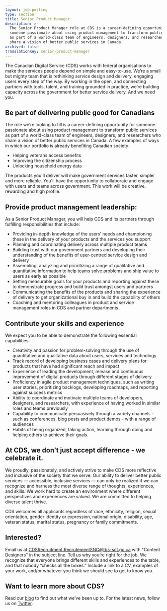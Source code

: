 ```yaml
---
layout: job-posting
type: section
title: Senior Product Manager
description: >-
  The Senior Product Manager role at CDS is a career-defining opportunity for
  someone passionate about using product management to transform public services
  as part of a world-class team of engineers, designers, and researchers who
  share a vision of better public services in Canada.
archived: false
translationKey: senior-product-manager
---
```

The Canadian Digital Service (CDS) works with federal organisations to make the services people depend on simple and easy-to-use. We’re a small but mighty team that is rethinking service design and delivery, engaging users every step of the way. By working in the open, and connecting partners with tools, talent, and training grounded in practice, we’re building capacity across the government for better service delivery. And we need you.

## Be part of delivering public good for Canadians

The role we’re looking to fill is a career-defining opportunity for someone passionate about using product management to transform public services as part of a world-class team of engineers, designers, and researchers who share a vision of better public services in Canada. A few examples of ways in which our portfolio is already benefiting Canadian society:

* Helping veterans access benefits
* Improving the citizenship process
* Unlocking household energy data

The products you'll deliver will make government services faster, simpler and more reliable. You'll have the opportunity to collaborate and engage with users and teams across government. This work will be creative, rewarding and high profile.
            
## Provide product management leadership:
As a Senior Product Manager, you will help CDS and its partners through fulfilling responsibilities that include:
		
* Providing in-depth knowledge of the users’ needs and championing these in the delivery of your products and the services you support
* Planning and coordinating delivery across multiple product teams
* Building trust with our government partners and developing their understanding of the benefits of user-centred service design and delivery
* Assembling, analyzing and prioritizing a range of qualitative and quantitative information to help teams solve problems and ship value to users as early as possible
* Setting measurable goals for your products and reporting against these to demonstrate progress and build trust amongst users and partners
* Communicating the benefits of the products and sharing the experience of delivery to get organizational buy in and build the capability of others
* Coaching and mentoring colleagues in product and service management roles in CDS and partner departments.
			
## Contribute your skills and experience
We expect you to be able to demonstrate the following essential capabilities:

* Creativity and passion for problem-solving through the use of quantitative and qualitative data about users, services and technology
* Track record of developing business cases and delivery plans for products that have had significant reach and impact
* Experience of leading the development, release and continuous improvement of digital products through different stages of delivery
* Proficiency in agile product management techniques, such as writing user stories, prioritizing backlogs, developing roadmaps, and reporting against success metrics
* Ability to coordinate and motivate multiple teams of developers, designers, and researchers, with experience of having worked in similar roles and teams previously
* Capability to communicate persuasively through a variety channels - such as conferences, blog posts and product demos - with a range of audiences
* Habits of being organized, taking action, learning through doing and helping others to achieve their goals.

## At CDS, we don’t just accept difference - we celebrate it.

We proudly, passionately, and actively strive to make CDS more reflective and inclusive of the society that we serve. Our ability to deliver better public services — accessible, inclusive services — can only be realized if we can recognize and harness the most diverse range of thoughts, experiences, and skills. We work hard to create an environment where different perspectives and experiences are valued. We are committed to helping diverse talent thrive.

CDS welcomes all applicants regardless of race, ethnicity, religion, sexual orientation, gender identity or expression, national origin, disability, age, veteran status, marital status, pregnancy or family commitments.

## Interested?

Email us at [CDSRecruitment.RecrutementSNC@tbs-sct.gc.ca](mailto:CDSRecruitment.RecrutementSNC@tbs-sct.gc.ca) with "Content Designers" in the subject line. Tell us why you’re right for the job. We recognize that everyone brings different skills and experiences to the table, and that nobody “checks all the boxes.” Include a link to a CV, examples of your work, and/or whatever you think we should see to get to know you.

## Want to learn more about CDS?

Read our [blog](https://digital.canada.ca/blog/) to find out what we’ve been up to.
For the latest news, follow us on [Twitter](https://twitter.com/CDS_GC).
